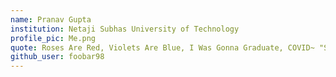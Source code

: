 ```yaml
---
name: Pranav Gupta
institution: Netaji Subhas University of Technology
profile_pic: Me.png
quote: Roses Are Red, Violets Are Blue, I Was Gonna Graduate, COVID~ "Sorry, No Can Do!"
github_user: foobar98
---
```

